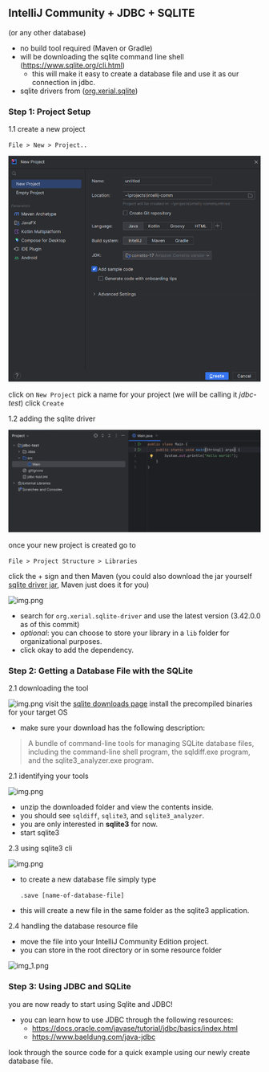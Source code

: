 ## IntelliJ Community + JDBC + SQLITE
(or any other database)
- no build tool required (Maven or Gradle)
- will be downloading the sqlite command line shell (https://www.sqlite.org/cli.html)
    - this will make it easy to create a database file and use it as our connection in jdbc.
- sqlite drivers from ([org.xerial.sqlite](https://github.com/xerial/sqlite-jdbc))


### Step 1: Project Setup

1.1 create a new project

`File > New > Project..`

![img.png](github-assets/img_0.png)

click on `New Project`
pick a name for your project (we will be calling it _jdbc-test_)
click `Create`

1.2 adding the sqlite driver

![img.png](github-assets/img_1.png)

once your new project is created go to 


  ```File > Project Structure > Libraries```


click the + sign and then Maven
(you could also download the jar yourself 
[sqlite driver jar](https://github.com/xerial/sqlite-jdbc/releases),
Maven just does it for you)

![img.png](github-assets/img_2.png)


- search for `org.xerial.sqlite-driver` and use the latest version (3.42.0.0 as of this commit)
- _optional_: you can choose to store your library in a `lib` folder for organizational purposes.
- click okay to add the dependency.

### Step 2: Getting a Database File with the SQLite 

2.1 downloading the tool

![img.png](github-assets/img_3.png)
visit the [sqlite downloads page](https://www.sqlite.org/download.html)
install the precompiled binaries for your target OS
  - make sure your download has the following description:
  > A bundle of command-line tools for managing SQLite database files,
    including the command-line shell program, the sqldiff.exe program,
    and the sqlite3_analyzer.exe program.
  > 

2.1 identifying your tools 

![img.png](github-assets/img_6.png)
- unzip the downloaded folder and view the contents inside.
- you should see `sqldiff`, `sqlite3`, and `sqlite3_analyzer`.
- you are only interested in **sqlite3** for now.
- start sqlite3

2.3 using sqlite3 cli

![img.png](github-assets/img_4.png)

- to create a new database file simply type

  ```.save [name-of-database-file]```

- this will create a new file in the same folder as the sqlite3 application.

2.4 handling the database resource file

- move the file into your IntelliJ Community Edition project.
- you can store in the root directory or in some resource folder

![img_1.png](github-assets/img_5.png)

### Step 3: Using JDBC and SQLite

you are now ready to start using Sqlite and JDBC!

- you can learn how to use JDBC through the following resources:
  - https://docs.oracle.com/javase/tutorial/jdbc/basics/index.html
  - https://www.baeldung.com/java-jdbc

look through the source code for a quick example using our newly create database file.
